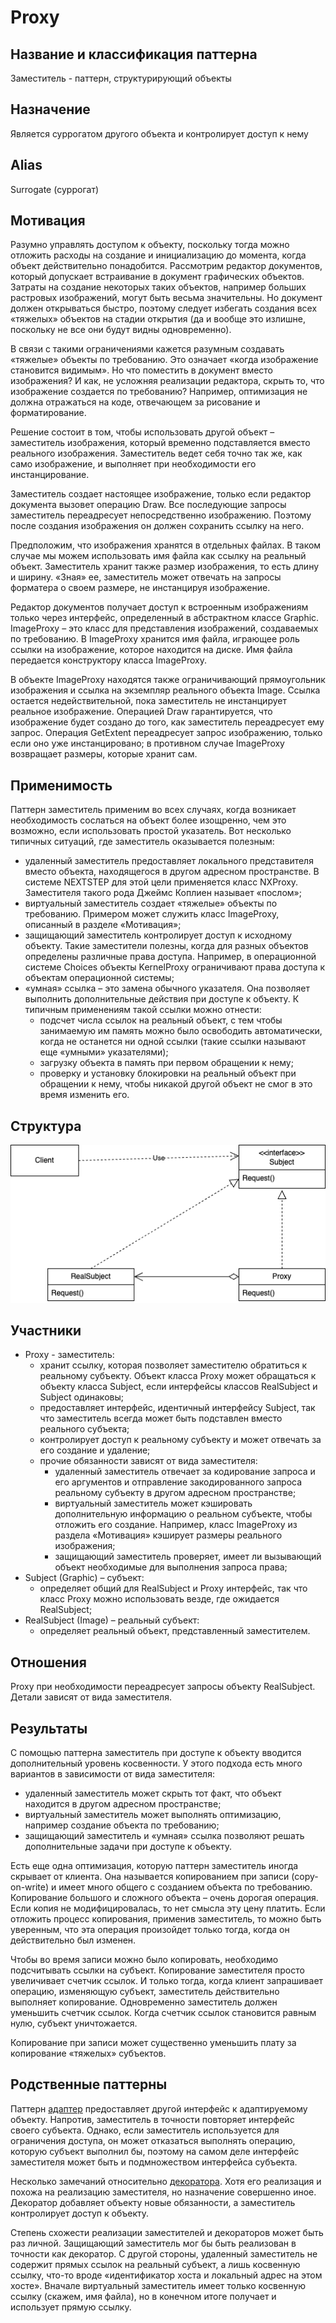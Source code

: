 # Proxy
## Название и классификация паттерна
Заместитель - паттерн, структурирующий объекты
## Назначение
Является суррогатом другого объекта и контролирует доступ к нему
## Alias
Surrogate (суррогат)
## Мотивация
Разумно управлять доступом к объекту, поскольку тогда можно отложить расходы на создание и инициализацию до момента, когда объект действительно понадобится. Рассмотрим редактор документов, который допускает встраивание в документ графических объектов. Затраты на создание некоторых таких объектов, например больших растровых изображений, могут быть весьма значительны. Но документ должен открываться быстро, поэтому следует избегать создания всех «тяжелых» объектов на стадии открытия (да и вообще это излишне, поскольку не все они будут видны одновременно).

В связи с такими ограничениями кажется разумным создавать «тяжелые» объекты по требованию. Это означает «когда изображение становится видимым». Но что поместить в документ вместо изображения? И как, не усложняя реализации редактора, скрыть то, что изображение создается по требованию? Например, оптимизация не должна отражаться на коде, отвечающем за рисование и форматирование.

Решение состоит в том, чтобы использовать другой объект – заместитель изображения, который временно подставляется вместо реального изображения. Заместитель ведет себя точно так же, как само изображение, и выполняет при необходимости его инстанцирование.

Заместитель создает настоящее изображение, только если редактор документа вызовет операцию Draw. Все последующие запросы заместитель переадресует непосредственно изображению. Поэтому после создания изображения он должен сохранить ссылку на него.

Предположим, что изображения хранятся в отдельных файлах. В таком случае мы можем использовать имя файла как ссылку на реальный объект. Заместитель хранит также размер изображения, то есть длину и ширину. «Зная» ее, заместитель может отвечать на запросы форматера о своем размере, не инстанцируя изображение.

Редактор документов получает доступ к встроенным изображениям только через интерфейс, определенный в абстрактном классе Graphic. ImageProxy – это класс для представления изображений, создаваемых по требованию. В ImageProxy хранится имя файла, играющее роль ссылки на изображение, которое находится на диске. Имя файла передается конструктору класса ImageProxy.

В объекте ImageProxy находятся также ограничивающий прямоугольник изображения и ссылка на экземпляр реального объекта Image. Ссылка остается недействительной, пока заместитель не инстанцирует реальное изображение. Операцией Draw гарантируется, что изображение будет создано до того, как заместитель переадресует ему запрос. Операция GetExtent переадресует запрос изображению, только если оно уже инстанцировано; в противном случае ImageProxy возвращает размеры, которые хранит сам.
## Применимость
Паттерн заместитель применим во всех случаях, когда возникает необходимость сослаться на объект более изощренно, чем это возможно, если использовать простой указатель. Вот несколько типичных ситуаций, где заместитель оказывается полезным:
- удаленный заместитель предоставляет локального представителя вместо объекта, находящегося в другом адресном пространстве. В системе NEXTSTEP для этой цели применяется класс NXProxy. Заместителя такого рода Джеймс Коплиен называет «послом»;
- виртуальный заместитель создает «тяжелые» объекты по требованию. Примером может служить класс ImageProxy, описанный в разделе «Мотивация»;
- защищающий заместитель контролирует доступ к исходному объекту. Такие заместители полезны, когда для разных объектов определены различные права доступа. Например, в операционной системе Choices объекты KernelProxy ограничивают права доступа к объектам операционной системы;
- «умная» ссылка – это замена обычного указателя. Она позволяет выполнить дополнительные действия при доступе к объекту. К типичным применениям такой ссылки можно отнести:
  - подсчет числа ссылок на реальный объект, с тем чтобы занимаемую им память можно было освободить автоматически, когда не останется ни одной ссылки (такие ссылки называют еще «умными» указателями);
  - загрузку объекта в память при первом обращении к нему; 
  - проверку и установку блокировки на реальный объект при обращении к нему, чтобы никакой другой объект не смог в это время изменить его.
## Структура
![Структура Proxy](./proxy.png)
## Участники
- Proxy - заместитель:
  - хранит ссылку, которая позволяет заместителю обратиться к реальному субъекту. Объект класса Proxy может обращаться к объекту класса Subject, если интерфейсы классов RealSubject и Subject одинаковы;
  - предоставляет интерфейс, идентичный интерфейсу Subject, так что заместитель всегда может быть подставлен вместо реального субъекта;
  - контролирует доступ к реальному субъекту и может отвечать за его создание и удаление;
  - прочие обязанности зависят от вида заместителя:
    - удаленный заместитель отвечает за кодирование запроса и его аргументов и отправление закодированного запроса реальному субъекту в другом адресном пространстве;
    - виртуальный заместитель может кэшировать дополнительную информацию о реальном субъекте, чтобы отложить его создание. Например, класс ImageProxy из раздела «Мотивация» кэширует размеры реального изображения;
    - защищающий заместитель проверяет, имеет ли вызывающий объект необходимые для выполнения запроса права;
- Subject (Graphic) – субъект:
  - определяет общий для RealSubject и Proxy интерфейс, так что класс Proxy можно использовать везде, где ожидается RealSubject; 
- RealSubject (Image) – реальный субъект:
  - определяет реальный объект, представленный заместителем.
## Отношения
Proxy при необходимости переадресует запросы объекту RealSubject. Детали зависят от вида заместителя.
## Результаты
С помощью паттерна заместитель при доступе к объекту вводится дополнительный уровень косвенности. У этого подхода есть много вариантов в зависимости от вида заместителя:
- удаленный заместитель может скрыть тот факт, что объект находится в другом адресном пространстве;
- виртуальный заместитель может выполнять оптимизацию, например создание объекта по требованию;
- защищающий заместитель и «умная» ссылка позволяют решать дополнительные задачи при доступе к объекту.

Есть еще одна оптимизация, которую паттерн заместитель иногда скрывает от клиента. Она называется копированием при записи (copy-on-write) и имеет много общего с созданием объекта по требованию. Копирование большого и сложного объекта – очень дорогая операция. Если копия не модифицировалась, то нет смысла эту цену платить. Если отложить процесс копирования, применив заместитель, то можно быть уверенным, что эта операция произойдет только тогда, когда он действительно был изменен.

Чтобы во время записи можно было копировать, необходимо подсчитывать ссылки на субъект. Копирование заместителя просто увеличивает счетчик ссылок. И только тогда, когда клиент запрашивает операцию, изменяющую субъект, заместитель действительно выполняет копирование. Одновременно заместитель должен уменьшить счетчик ссылок. Когда счетчик ссылок становится равным нулю, субъект уничтожается.

Копирование при записи может существенно уменьшить плату за копирование «тяжелых» субъектов.
## Родственные паттерны
Паттерн [адаптер](../adapter/description.md) предоставляет другой интерфейс к адаптируемому объекту. Напротив, заместитель в точности повторяет интерфейс своего субъекта. Однако, если заместитель используется для ограничения доступа, он может отказаться выполнять операцию, которую субъект выполнил бы, поэтому на самом деле интерфейс заместителя может быть и подмножеством интерфейса субъекта.

Несколько замечаний относительно [декоратора](../decorator/description.md). Хотя его реализация и похожа на реализацию заместителя, но назначение совершенно иное. Декоратор добавляет объекту новые обязанности, а заместитель контролирует доступ к объекту.

Степень схожести реализации заместителей и декораторов может быть раз личной. Защищающий заместитель мог бы быть реализован в точности как декоратор. С другой стороны, удаленный заместитель не содержит прямых ссылок на реальный субъект, а лишь косвенную ссылку, что-то вроде «идентификатор хоста и локальный адрес на этом хосте». Вначале виртуальный заместитель имеет только косвенную ссылку (скажем, имя файла), но в конечном итоге получает и использует прямую ссылку.
